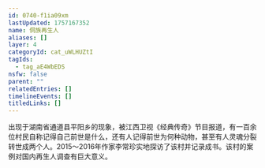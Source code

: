 ```yaml
---
id: 0740-f1ia09xm
lastUpdated: 1757167352
name: 侗族再生人
aliases: []
layer: 4
categoryId: cat_uWLHUZtI
tagIds:
  - tag_aE4WbEDS
nsfw: false
parent: ""
relatedEntries: []
timelineEvents: []
titledLinks: []
---
```


出现于湖南省通道县平阳乡的现象，被江西卫视《经典传奇》节目报道，有一百余位村民自称记得自己前世是什么，还有人记得前世为何种动物，甚至有人灵魂分裂转世成两个人。2015～2016年作家李常珍实地探访了该村并记录成书。该村的案例对国内再生人调查有巨大意义。
